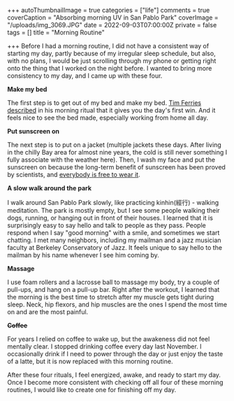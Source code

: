 +++
autoThumbnailImage = true
categories = ["life"]
comments = true
coverCaption = "Absorbing morning UV in San Pablo Park"
coverImage = "/uploads/img_3069.JPG"
date = 2022-09-03T07:00:00Z
private = false
tags = []
title = "Morning Routine"

+++
Before I had a morning routine, I did not have a consistent way of starting my day, partly because of my irregular sleep schedule, but also, with no plans, I would be just scrolling through my phone or getting right onto the thing that I worked on the night before. I wanted to bring more consistency to my day, and I came up with these four.

**Make my bed**

The first step is to get out of my bed and make my bed. [Tim Ferries described](https://tim.blog/wp-content/uploads/2018/07/5-morning-rituals-that-help-me-win-the-day-july2018.pdf) in his morning ritual that it gives you the day's first win. And it feels nice to see the bed made, especially working from home all day.

**Put sunscreen on**

The next step is to put on a jacket (multiple jackets these days. After living in the chilly Bay area for almost nine years, the cold is still never something I fully associate with the weather here). Then, I wash my face and put the sunscreen on because the long-term benefit of sunscreen has been proved by scientists, and [everybody is free to wear it](https://www.youtube.com/watch?v=sTJ7AzBIJoI&ab_channel=steffyweffy777).

**A slow walk around the park**

I walk around San Pablo Park slowly, like practicing kinhin(經行) - walking meditation. The park is mostly empty, but I see some people walking their dogs, running, or hanging out in front of their houses. I learned that it is surprisingly easy to say hello and talk to people as they pass. People respond when I say "good morning" with a smile, and sometimes we start chatting. I met many neighbors, including my mailman and a jazz musician faculty at Berkeley Conservatory of Jazz. It feels unique to say hello to the mailman by his name whenever I see him coming by.

**Massage**

I use foam rollers and a lacrosse ball to massage my body, try a couple of pull-ups, and hang on a pull-up bar. Right after the workout, I learned that the morning is the best time to stretch after my muscle gets tight during sleep. Neck, hip flexors, and hip muscles are the ones I spend the most time on and are the most painful.

**~~Coffee~~**

For years I relied on coffee to wake up, but the awakeness did not feel mentally clear. I stopped drinking coffee every day last November. I occasionally drink if I need to power through the day or just enjoy the taste of a latte, but it is now replaced with this morning routine.

After these four rituals, I feel energized, awake, and ready to start my day. Once I become more consistent with checking off all four of these morning routines, I would like to create one for finishing off my day.
